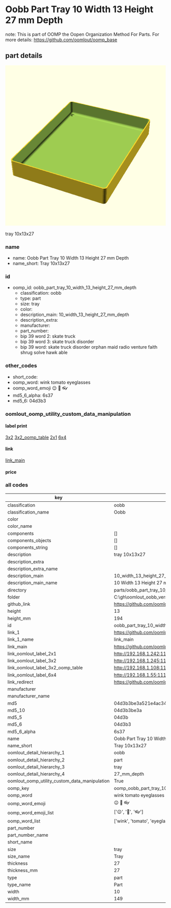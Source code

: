 # Oobb Part Tray 10 Width 13 Height 27 mm Depth  

note: This is part of OOMP the Oopen Organization Method For Parts. For more details: https://github.com/oomlout/oomp_base

##  part details
  

[![](3dpr.png)](3dpr.png)

tray 10x13x27



### name
* name: Oobb Part Tray 10 Width 13 Height 27 mm Depth
* name_short: Tray 10x13x27 
### id
* oomp_id: oobb_part_tray_10_width_13_height_27_mm_depth
  * classification: oobb
  * type: part
  * size: tray
  * color: 
  * description_main: 10_width_13_height_27_mm_depth
  * description_extra: 
  * manufacturer: 
  * part_number: 
  * bip 39 word 2: skate truck
  * bip 39 word 3: skate truck disorder
  * bip 39 word: skate truck disorder orphan maid radio venture faith shrug solve hawk able

### other_codes
* short_code: 
* oomp_word: wink tomato eyeglasses
* oomp_word_emoji :wink: :tomato: :eyeglasses:
* md5_6_alpha: 6s37
* md5_6: 04d3b3






### oomlout_oomp_utility_custom_data_manipulation
#### label print
[3x2](http://192.168.1.245:1112/?label=oomp%206s37)
[3x2_oomp_table](http://192.168.1.108:1112/?label=oomp%206s37)
[2x1](http://192.168.1.242:1112/?label=oomp%206s37)
[6x4](http://192.168.1.55:1112/?label=oomp%206s37)    

#### link

[link_main](https://github.com/oomlout/oomlout_oobb_version_4_generated_parts/tree/main/navigation_oomp/oobb/part/tray/10_width_13_height_27_mm_depth/part)                              

#### price







### all codes 
| key | value |  
| --- | --- |  
| classification | oobb |  
| classification_name | Oobb |  
| color |  |  
| color_name |  |  
| components | [] |  
| components_objects | [] |  
| components_string | [] |  
| description | tray 10x13x27 |  
| description_extra |  |  
| description_extra_name |  |  
| description_main | 10_width_13_height_27_mm_depth |  
| description_main_name | 10 Width 13 Height 27 mm Depth |  
| directory | parts/oobb_part_tray_10_width_13_height_27_mm_depth |  
| folder | C:\gh\oomlout_oobb_version_4_generated_parts\parts\oobb_part_tray_10_width_13_height_27_mm_depth |  
| github_link | https://github.com/oomlout/oomlout_oomp_part_src/tree/main/parts/oobb_part_tray_10_width_13_height_27_mm_depth |  
| height | 13 |  
| height_mm | 194 |  
| id | oobb_part_tray_10_width_13_height_27_mm_depth |  
| link_1 | https://github.com/oomlout/oomlout_oobb_version_4_generated_parts/tree/main/navigation_oomp/oobb/part/tray/10_width_13_height_27_mm_depth/part |  
| link_1_name | link_main |  
| link_main | https://github.com/oomlout/oomlout_oobb_version_4_generated_parts/tree/main/navigation_oomp/oobb/part/tray/10_width_13_height_27_mm_depth/part |  
| link_oomlout_label_2x1 | http://192.168.1.242:1112/?label=oomp%206s37 |  
| link_oomlout_label_3x2 | http://192.168.1.245:1112/?label=oomp%206s37 |  
| link_oomlout_label_3x2_oomp_table | http://192.168.1.108:1112/?label=oomp%206s37 |  
| link_oomlout_label_6x4 | http://192.168.1.55:1112/?label=oomp%206s37 |  
| link_redirect | https://github.com/oomlout/oomlout_oobb_version_4_generated_parts/tree/main/parts/oobb_tray_10_13_27 |  
| manufacturer |  |  
| manufacturer_name |  |  
| md5 | 04d3b3be3a521e4ac34309cc7efa4e50 |  
| md5_10 | 04d3b3be3a |  
| md5_5 | 04d3b |  
| md5_6 | 04d3b3 |  
| md5_6_alpha | 6s37 |  
| name | Oobb Part Tray 10 Width 13 Height 27 mm Depth |  
| name_short | Tray 10x13x27  |  
| oomlout_detail_hierarchy_1 | oobb |  
| oomlout_detail_hierarchy_2 | part |  
| oomlout_detail_hierarchy_3 | tray |  
| oomlout_detail_hierarchy_4 | 27_mm_depth |  
| oomlout_oomp_utility_custom_data_manipulation | True |  
| oomp_key | oomp_oobb_part_tray_10_width_13_height_27_mm_depth |  
| oomp_word | wink tomato eyeglasses |  
| oomp_word_emoji | :wink: :tomato: :eyeglasses: |  
| oomp_word_emoji_list | [':wink:', ':tomato:', ':eyeglasses:'] |  
| oomp_word_list | ['wink', 'tomato', 'eyeglasses'] |  
| part_number |  |  
| part_number_name |  |  
| short_name |  |  
| size | tray |  
| size_name | Tray |  
| thickness | 27 |  
| thickness_mm | 27 |  
| type | part |  
| type_name | Part |  
| width | 10 |  
| width_mm | 149 |  
